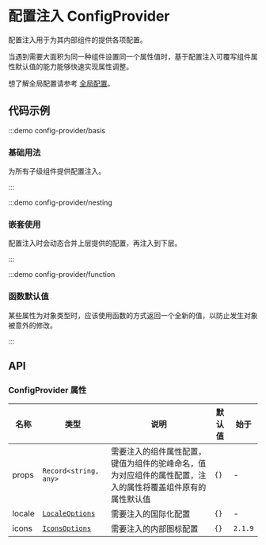 # 配置注入 ConfigProvider

配置注入用于为其内部组件的提供各项配置。

当遇到需要大面积为同一种组件设置同一个属性值时，基于配置注入可覆写组件属性默认值的能力能够快速实现属性调整。

想了解全局配置请参考 [全局配置](/zh-CN/guides/global)。

## 代码示例

:::demo config-provider/basis

### 基础用法

为所有子级组件提供配置注入。

:::

:::demo config-provider/nesting

### 嵌套使用

配置注入时会动态合并上层提供的配置，再注入到下层。

:::

:::demo config-provider/function

### 函数默认值

某些属性为对象类型时，应该使用函数的方式返回一个全新的值，以防止发生对象被意外的修改。

:::

## API

### ConfigProvider 属性

| 名称   | 类型                                                                                                    | 说明                                                                                                       | 默认值 | 始于    |
| ------ | ------------------------------------------------------------------------------------------------------- | ---------------------------------------------------------------------------------------------------------- | ------ | ------- |
| props  | `Record<string, any>`                                                                                   | 需要注入的组件属性配置，键值为组件的驼峰命名，值为对应组件的属性配置，注入的属性将覆盖组件原有的属性默认值 | `{}`   | -       |
| locale | [`LocaleOptions`](https://github.com/vexip-ui/vexip-ui/blob/main/common/config/src/locale/helper.ts#L5) | 需要注入的国际化配置                                                                                       | `{}`   | -       |
| icons  | [`IconsOptions`](https://github.com/vexip-ui/vexip-ui/blob/main/common/config/src/icons.ts#L88)         | 需要注入的内部图标配置                                                                                     | `{}`   | `2.1.9` |
